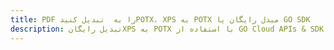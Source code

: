 ---title: PDF را به  تبدیل کنیدPOTX، XPS به POTX مبدل رایگان یا GO SDKdescription: تبدیل رایگانXPS به POTX با استفاده از GO Cloud APIs & SDK همچنین اسناد PDF را در Cloud ایجاد، ویرایش و رندر کنید.---
